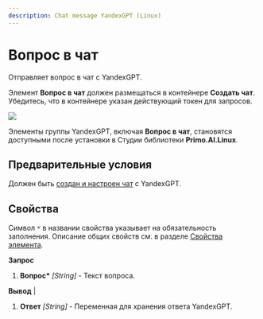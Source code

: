 ```yaml
---
description: Chat message YandexGPT (Linux)
---
```


# Вопрос в чат

Отправляет вопрос в чат с YandexGPT.

Элемент **Вопрос в чат** должен размещаться в контейнере **Создать чат**. Убедитесь, что в контейнере указан действующий токен для запросов.

![](../../../../.gitbook/assets1/linux-items-extra/yandex-chat-message-base.png)

Элементы группы YandexGPT, включая **Вопрос в чат**, становятся доступными после установки в Студии библиотеки **Primo.AI.Linux**.

## Предварительные условия

Должен быть [создан и настроен чат](https://docs.primo-rpa.ru/primo-rpa/g_elements/el_extra/ai/yandexgpt/el_chat) с YandexGPT.


## Свойства
Символ `*` в названии свойства указывает на обязательность заполнения. Описание общих свойств см. в разделе [Свойства элемента](https://docs.primo-rpa.ru/primo-rpa/primo-studio/process/elements#svoistva-elementa).

**Запрос**                                        
1. **Вопрос\*** *[String]* - Текст вопроса.

**Вывод**                                                                                          |
1. **Ответ** *[String]* - Переменная для хранения ответа YandexGPT.
